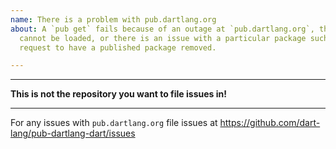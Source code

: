 ```yaml
---
name: There is a problem with pub.dartlang.org
about: A `pub get` fails because of an outage at `pub.dartlang.org`, the site
  cannot be loaded, or there is an issue with a particular package such as a
  request to have a published package removed.

---
```


**********************************************************
**This is not the repository you want to file issues in!**
**********************************************************

For any issues with `pub.dartlang.org` file issues at https://github.com/dart-lang/pub-dartlang-dart/issues
